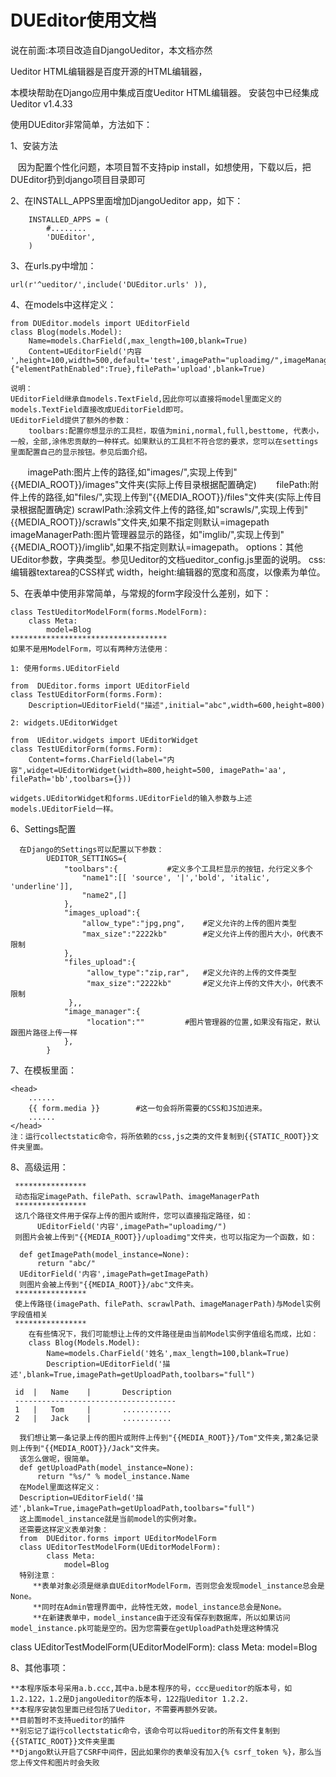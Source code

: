 # DUEditor使用文档

说在前面:本项目改造自DjangoUeditor，本文档亦然

Ueditor HTML编辑器是百度开源的HTML编辑器，

本模块帮助在Django应用中集成百度Ueditor HTML编辑器。
安装包中已经集成Ueditor v1.4.33

使用DUEditor非常简单，方法如下：

1、安装方法

    因为配置个性化问题，本项目暂不支持pip install，如想使用，下载以后，把DUEditor扔到django项目目录即可

2、在INSTALL_APPS里面增加DjangoUeditor app，如下：
     
		INSTALLED_APPS = (
			#........
    		'DUEditor',
		)


3、在urls.py中增加：

	url(r'^ueditor/',include('DUEditor.urls' )),

4、在models中这样定义：
	
	from DUEditor.models import UEditorField
	class Blog(models.Model):
    	Name=models.CharField(,max_length=100,blank=True)
    	Content=UEditorField('内容	',height=100,width=500,default='test',imagePath="uploadimg/",imageManagerPath="imglib",toolbars='mini',options={"elementPathEnabled":True},filePath='upload',blank=True)

	说明：
	UEditorField继承自models.TextField,因此你可以直接将model里面定义的models.TextField直接改成UEditorField即可。
	UEditorField提供了额外的参数：
        toolbars:配置你想显示的工具栏，取值为mini,normal,full,besttome, 代表小，一般，全部,涂伟忠贡献的一种样式。如果默认的工具栏不符合您的要求，您可以在settings里面配置自己的显示按钮。参见后面介绍。
        imagePath:图片上传的路径,如"images/",实现上传到"{{MEDIA_ROOT}}/images"文件夹(实际上传目录根据配置确定)
        filePath:附件上传的路径,如"files/",实现上传到"{{MEDIA_ROOT}}/files"文件夹(实际上传目录根据配置确定)
        scrawlPath:涂鸦文件上传的路径,如"scrawls/",实现上传到"{{MEDIA_ROOT}}/scrawls"文件夹,如果不指定则默认=imagepath
        imageManagerPath:图片管理器显示的路径，如"imglib/",实现上传到"{{MEDIA_ROOT}}/imglib",如果不指定则默认=imagepath。
        options：其他UEditor参数，字典类型。参见Ueditor的文档ueditor_config.js里面的说明。
        css:编辑器textarea的CSS样式
        width，height:编辑器的宽度和高度，以像素为单位。

5、在表单中使用非常简单，与常规的form字段没什么差别，如下：
	
	class TestUeditorModelForm(forms.ModelForm):
    	class Meta:
        	model=Blog
	***********************************
	如果不是用ModelForm，可以有两种方法使用：

	1: 使用forms.UEditorField

	from  DUEditor.forms import UEditorField
	class TestUEditorForm(forms.Form):
	    Description=UEditorField("描述",initial="abc",width=600,height=800)
	
	2: widgets.UEditorWidget

	from  UEditor.widgets import UEditorWidget
	class TestUEditorForm(forms.Form):
		Content=forms.CharField(label="内容",widget=UEditorWidget(width=800,height=500, imagePath='aa', filePath='bb',toolbars={}))
	
	widgets.UEditorWidget和forms.UEditorField的输入参数与上述models.UEditorField一样。

6、Settings配置
     
      在Django的Settings可以配置以下参数：
            UEDITOR_SETTINGS={
                "toolbars":{           #定义多个工具栏显示的按钮，允行定义多个
                    "name1":[[ 'source', '|','bold', 'italic', 'underline']],
                    "name2",[]
                },
                "images_upload":{
                    "allow_type":"jpg,png",    #定义允许的上传的图片类型
                    "max_size":"2222kb"        #定义允许上传的图片大小，0代表不限制
                },
                "files_upload":{
                     "allow_type":"zip,rar",   #定义允许的上传的文件类型
                     "max_size":"2222kb"       #定义允许上传的文件大小，0代表不限制
                 },,
                "image_manager":{
                     "location":""         #图片管理器的位置,如果没有指定，默认跟图片路径上传一样
                },
            }
7、在模板里面：

    <head>
        ......
        {{ form.media }}        #这一句会将所需要的CSS和JS加进来。
        ......
    </head>
    注：运行collectstatic命令，将所依赖的css,js之类的文件复制到{{STATIC_ROOT}}文件夹里面。

8、高级运用：

     ****************
     动态指定imagePath、filePath、scrawlPath、imageManagerPath
     ****************
     这几个路径文件用于保存上传的图片或附件，您可以直接指定路径，如：
          UEditorField('内容',imagePath="uploadimg/")
     则图片会被上传到"{{MEDIA_ROOT}}/uploadimg"文件夹，也可以指定为一个函数，如：

      def getImagePath(model_instance=None):
          return "abc/"
      UEditorField('内容',imagePath=getImagePath)
      则图片会被上传到"{{MEDIA_ROOT}}/abc"文件夹。
     ****************
     使上传路径(imagePath、filePath、scrawlPath、imageManagerPath)与Model实例字段值相关
     ****************
        在有些情况下，我们可能想让上传的文件路径是由当前Model实例字值组名而成，比如：
        class Blog(Models.Model):
            Name=models.CharField('姓名',max_length=100,blank=True)
            Description=UEditorField('描述',blank=True,imagePath=getUploadPath,toolbars="full")

     id  |   Name    |       Description
     ------------------------------------
     1   |   Tom     |       ...........
     2   |   Jack    |       ...........

      我们想让第一条记录上传的图片或附件上传到"{{MEDIA_ROOT}}/Tom"文件夹,第2条记录则上传到"{{MEDIA_ROOT}}/Jack"文件夹。
      该怎么做呢，很简单。
      def getUploadPath(model_instance=None):
          return "%s/" % model_instance.Name
      在Model里面这样定义：
      Description=UEditorField('描述',blank=True,imagePath=getUploadPath,toolbars="full")
      这上面model_instance就是当前model的实例对象。
      还需要这样定义表单对象：
      from  DUEditor.forms import UEditorModelForm
      class UEditorTestModelForm(UEditorModelForm):
            class Meta:
                model=Blog
      特别注意：
         **表单对象必须是继承自UEditorModelForm，否则您会发现model_instance总会是None。
         **同时在Admin管理界面中，此特性无效，model_instance总会是None。
         **在新建表单中，model_instance由于还没有保存到数据库，所以如果访问model_instance.pk可能是空的。因为您需要在getUploadPath处理这种情况


class UEditorTestModelForm(UEditorModelForm):
    class Meta:
        model=Blog




8、其他事项：

    **本程序版本号采用a.b.ccc,其中a.b是本程序的号，ccc是ueditor的版本号，如1.2.122，1.2是DjangoUeditor的版本号，122指Ueditor 1.2.2.
    **本程序安装包里面已经包括了Ueditor，不需要再额外安装。
    **目前暂时不支持ueditor的插件
    **别忘记了运行collectstatic命令，该命令可以将ueditor的所有文件复制到{{STATIC_ROOT}}文件夹里面
    **Django默认开启了CSRF中间件，因此如果你的表单没有加入{% csrf_token %}，那么当您上传文件和图片时会失败
   
